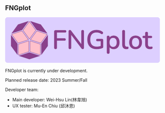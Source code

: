 ## FNGplot

![Logo with text](svg/logo/logo_with_text.svg)

FNGplot is currently under development.

Planned release date: 2023 Summer/Fall

Developer team:
- Main developer: Wei-Hsu Lin(林韋旭) 
- UX tester: Mu-En Chiu (邱沐恩)
